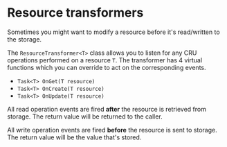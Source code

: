 # Resource transformers

Sometimes you might want to modify a resource before it's read/written to the storage.

The `ResourceTransformer<T>` class allows you to listen for any CRU operations performed on a resource `T`. The transformer has 4 virtual functions which you can override to act on the corresponding events.

- `Task<T> OnGet(T resource)`
- `Task<T> OnCreate(T resource)`
- `Task<T> OnUpdate(T resource)`

All read operation events are fired **after** the resource is retrieved from storage. The return value will be returned to the caller.

All write operation events are fired **before** the resource is sent to storage. The return value will be the value that's stored.
